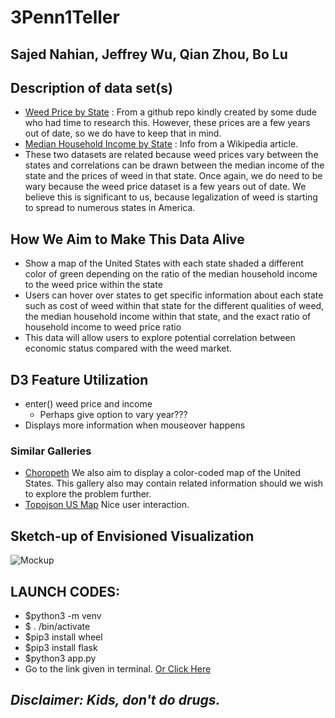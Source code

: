 # 3Penn1Teller
## Sajed Nahian, Jeffrey Wu, Qian Zhou, Bo Lu

## Description of data set(s)
* [Weed Price by State](https://github.com/frankbi/price-of-weed/tree/master/data) :
From a github repo kindly created by some dude who had time to research this. However, these prices are a few years out of date, so we do have to keep that in mind.
* [Median Household Income by State](https://en.wikipedia.org/wiki/List_of_U.S._states_and_territories_by_income) :
Info from a Wikipedia article.
* These two datasets are related because weed prices vary between the states and correlations can be drawn between the median income of the state and the prices of weed in that state. Once again, we do need to be wary because the weed price dataset is a few years out of date. We believe this is significant to us, because legalization of weed is starting to spread to numerous states in America.

## How We Aim to Make This Data Alive
* Show a map of the United States with each state shaded a different color of green depending on the ratio of the median household income to the weed price within the state
* Users can hover over states to get specific information about each state such as cost of weed within that state for the different qualities of weed, the median household income within that state, and the exact ratio of household income to weed price ratio
* This data will allow users to explore potential correlation between economic status compared with the weed market.
## D3 Feature Utilization
* enter() weed price and income
    * Perhaps give option to vary year???
* Displays more information when mouseover happens
### Similar Galleries
* [Choropeth](https://observablehq.com/@d3/choropleth) We also aim to display a color-coded map of the United States. This gallery also may contain related information should we wish to explore the problem further.
* [Topojson US Map](http://bl.ocks.org/mapsam/6083585) Nice user interaction.
## Sketch-up of Envisioned Visualization
![Mockup](https://i.imgur.com/SQcenBK.png)

## LAUNCH CODES:
* $python3 -m venv <name of virtual environment>
* $ . <name of virtual environment>/bin/activate
* $pip3 install wheel
* $pip3 install flask
* $python3 app.py
* Go to the link given in terminal. [Or Click Here](http://127.0.0.1:5000/)

## *Disclaimer: Kids, don't do drugs.*
